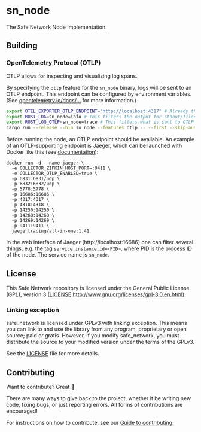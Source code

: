 # sn_node

The Safe Network Node Implementation.

## Building

### OpenTelemetry Protocol (OTLP)

OTLP allows for inspecting and visualizing log spans.

By specifying the `otlp` feature for the `sn_node` binary, logs will be sent to an OTLP endpoint. This endpoint can be configured by environment variables. (See [opentelemetry.io/docs/...](https://opentelemetry.io/docs/reference/specification/protocol/exporter/) for more information.)

```sh
export OTEL_EXPORTER_OTLP_ENDPOINT="http://localhost:4317" # Already the default
export RUST_LOG=sn_node=info # This filters the output for stdout/files, not OTLP
export RUST_LOG_OTLP=sn_node=trace # This filters what is sent to OTLP endpoint 
cargo run --release --bin sn_node --features otlp -- --first --skip-auto-port-forwarding --local-addr=127.0.0.1:0
```

Before running the node, an OTLP endpoint should be available. An example of an OTLP-supporting endpoint is Jaeger, which can be launched with Docker like this (see [documentation](https://www.jaegertracing.io/docs/1.42/getting-started/#all-in-one)):
```
docker run -d --name jaeger \
  -e COLLECTOR_ZIPKIN_HOST_PORT=:9411 \
  -e COLLECTOR_OTLP_ENABLED=true \
  -p 6831:6831/udp \
  -p 6832:6832/udp \
  -p 5778:5778 \
  -p 16686:16686 \
  -p 4317:4317 \
  -p 4318:4318 \
  -p 14250:14250 \
  -p 14268:14268 \
  -p 14269:14269 \
  -p 9411:9411 \
  jaegertracing/all-in-one:1.41
```

In the web interface of Jaeger (http://localhost:16686) one can filter several things, e.g. the tag `service.instance.id=<PID>`, where PID is the process ID of the node. The service name is `sn_node`.

## License

This Safe Network repository is licensed under the General Public License (GPL), version 3 ([LICENSE](LICENSE) http://www.gnu.org/licenses/gpl-3.0.en.html).

### Linking exception

safe_network is licensed under GPLv3 with linking exception. This means you can link to and use the library from any program, proprietary or open source; paid or gratis. However, if you modify safe_network, you must distribute the source to your modified version under the terms of the GPLv3.

See the [LICENSE](LICENSE) file for more details.

## Contributing

Want to contribute? Great :tada:

There are many ways to give back to the project, whether it be writing new code, fixing bugs, or just reporting errors. All forms of contributions are encouraged!

For instructions on how to contribute, see our [Guide to contributing](https://github.com/maidsafe/QA/blob/master/CONTRIBUTING.md).
